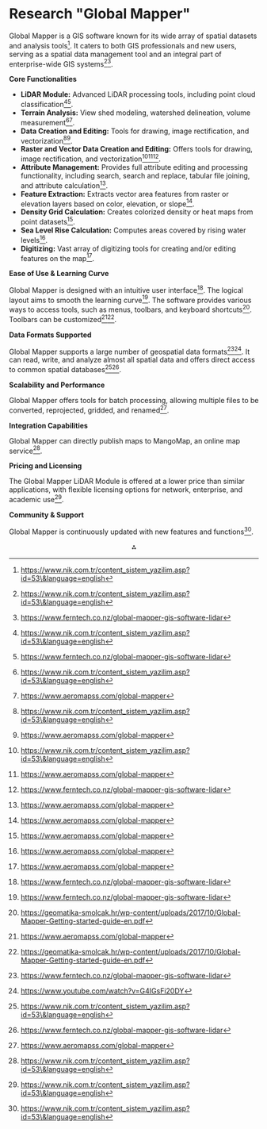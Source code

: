 # Research "Global Mapper"

Global Mapper is a GIS software known for its wide array of spatial datasets and analysis tools[^1]. It caters to both GIS professionals and new users, serving as a spatial data management tool and an integral part of enterprise-wide GIS systems[^1][^5].

**Core Functionalities**

- **LiDAR Module:** Advanced LiDAR processing tools, including point cloud classification[^1][^5].
- **Terrain Analysis:** View shed modeling, watershed delineation, volume measurement[^1][^2].
- **Data Creation and Editing:** Tools for drawing, image rectification, and vectorization[^1][^2].
- **Raster and Vector Data Creation and Editing:** Offers tools for drawing, image rectification, and vectorization[^1][^2][^5].
- **Attribute Management:** Provides full attribute editing and processing functionality, including search, search and replace, tabular file joining, and attribute calculation[^2].
- **Feature Extraction:** Extracts vector area features from raster or elevation layers based on color, elevation, or slope[^2].
- **Density Grid Calculation:** Creates colorized density or heat maps from point datasets[^2].
- **Sea Level Rise Calculation:** Computes areas covered by rising water levels[^2].
- **Digitizing:** Vast array of digitizing tools for creating and/or editing features on the map[^2].

**Ease of Use \& Learning Curve**

Global Mapper is designed with an intuitive user interface[^5]. The logical layout aims to smooth the learning curve[^5]. The software provides various ways to access tools, such as menus, toolbars, and keyboard shortcuts[^4]. Toolbars can be customized[^2][^4].

**Data Formats Supported**

Global Mapper supports a large number of geospatial data formats[^5][^6]. It can read, write, and analyze almost all spatial data and offers direct access to common spatial databases[^1][^5].

**Scalability and Performance**

Global Mapper offers tools for batch processing, allowing multiple files to be converted, reprojected, gridded, and renamed[^2].

**Integration Capabilities**

Global Mapper can directly publish maps to MangoMap, an online map service[^1].

**Pricing and Licensing**

The Global Mapper LiDAR Module is offered at a lower price than similar applications, with flexible licensing options for network, enterprise, and academic use[^1].

**Community \& Support**

Global Mapper is continuously updated with new features and functions[^1].

<div style="text-align: center">⁂</div>

[^1]: https://www.nik.com.tr/content_sistem_yazilim.asp?id=53\&language=english
[^2]: https://www.aeromapss.com/global-mapper
[^3]: https://www.bluemarblegeo.com/blog/insight-and-learning-engine-leads-expansion-of-analysis-tools-in-global-mapper-pro-v26/
[^4]: https://geomatika-smolcak.hr/wp-content/uploads/2017/10/Global-Mapper-Getting-started-guide-en.pdf
[^5]: https://www.ferntech.co.nz/global-mapper-gis-software-lidar
[^6]: https://www.youtube.com/watch?v=G4IGsFi20DY
[^7]: https://www.bluemarblegeo.com/blog/improved-ease-of-use-editing-and-data-support-in-global-mapper-v26-0/
[^8]: https://altigator.com/en/global-mapper-professional-gis-for-everyone/
[^9]: https://www.bluemarblegeo.com/docs/guides/global-mapper-23-getting-started-guide-en.pdf
[^10]: https://www.osmre.gov/programs/technical-innovation-and-professional-services/services/global-mapper
[^11]: https://www.youtube.com/watch?v=r-kB8M8OkBw
[^12]: https://www.bluemarblegeo.com/knowledgebase/global-mapper-25/GlobalMapper.htm
[^13]: https://www.bluemarblegeo.com/docs/guides/global-mapper-21-getting-started-guide-en.pdf
[^14]: https://www.youtube.com/watch?v=Jy1ysND4F_w
[^15]: https://flypix.ai/blog/mapper-alternatives/
[^16]: https://www.youtube.com/watch?v=42jfDwYAplI
[^17]: https://www.youtube.com/watch?v=y-g9zv8Ycw8
[^18]: https://www.globalmapperforum.com/discussion/14113/multi-core-support-in-scripting
[^19]: https://en.wikipedia.org/wiki/Global_Mapper
[^20]: https://www.ghostysky.com/product/global-mapper-pro-sdk-copy/
[^21]: https://www.youtube.com/watch?v=qfvPSNUhSBU
[^22]: https://www.globalmapperforum.com/categories/features-discussion/p2
[^23]: https://www.youtube.com/watch?v=9kMdb-4IjGk
[^24]: https://www.g2.com/products/global-mapper/reviews?qs=pros-and-cons
[^25]: https://www.gpslands.com.my/index.php/software/global-mapper-detail
[^26]: https://www.youtube.com/watch?v=UXkEXVLXV6c
[^27]: https://www.bluemarblegeo.com/global-mapper/
[^28]: https://rpls.com/forums/software-cad-mapping/carlson-gis-vs-global-mapper/
[^29]: https://www.youtube.com/watch?v=pTQajQs1GQs
[^30]: https://www.einpresswire.com/article/744245617/global-mapper-v26-0-debuts-deep-learning-image-analysis-in-the-global-mapper-insight-and-learning-engine-beta
[^31]: https://portal.opentopography.org/tools/viewTool?toolId=589
[^32]: https://www.capterra.com/p/235583/Global-Mapper/
[^33]: https://www.unmannedsystemstechnology.com/video/learning-the-user-interface-updates-in-global-mapper-v25/
[^34]: https://www.youtube.com/playlist?list=PL-HMFuJMarh9JyLDhOfy41J0brkR3DkN_
[^35]: https://www.absurveyingph.net/general-9
[^36]: https://www.globalmapper.com/updatev22.html
[^37]: https://www.bluemarblegeo.com/knowledgebase/global-mapper-24/Configure_Raster.htm
[^38]: https://www.globalmapperforum.com/discussions/tagged/file-formats/p1
[^39]: https://www.globalmapper.it/helpv11/Help_About.html
[^40]: https://www.forestpal.com/global_mapper.html
[^41]: https://www.youtube.com/watch?v=apNhbM5psvU
[^42]: https://www.youtube.com/watch?v=Z0Z13j5YG-4
[^43]: https://www.bluemarblegeo.com/knowledgebase/global-mapper-24/modify/Rotating_and_Scaling_Features.htm
[^44]: https://www.youtube.com/watch?v=afw8VkrTE7A
[^45]: https://uu.diva-portal.org/smash/get/diva2:1216359/FULLTEXT01.pdf
[^46]: https://sourceforge.net/software/product/Global-Mapper/
[^47]: https://www.unmannedsystemstechnology.com/2024/02/top-new-features-in-global-mapper-v25-1-standard/
[^48]: https://www.bluemarblegeo.com/global-mapper-pro/
[^49]: http://www.globalmapper.it/helpv11/GlobalMapperHelp.pdf
[^50]: https://www.linkedin.com/pulse/global-mapper-version-17-processing-data-speed-light-patrick
[^51]: https://www.youtube.com/watch?v=2kLAEtExNFk
[^52]: https://www.unmannedsystemstechnology.com/2024/03/top-new-features-in-global-mapper-v25-1-pro/
[^53]: https://ijrpr.com/uploads/V4ISSUE6/IJRPR14460.pdf
[^54]: https://gogeomatics.ca/what-is-global-mapper-pro/
[^55]: https://www.researchgate.net/publication/361645934_MAPPER_Managing_Application_Performance_via_Parallel_Efficiency_Regulation
[^56]: https://www.bluemarblegeo.com/knowledgebase/global-mapper-25/General_Information.htm
[^57]: https://www.ghostysky.com/product/global-mapper-standard-sdk/
[^58]: https://www.bluemarblegeo.com/global-mapper-sdk/
[^59]: https://www.geoilenergy.com/geoilenergy-page/public/en/software/geosoluciones/global-mapper
[^60]: https://www.youtube.com/watch?v=mPBFtSzXAkI
[^61]: https://help.nearmap.com/kb/articles/80-global-mapper
[^62]: https://www.globalmapperforum.com
[^63]: https://www.oceansciencetechnology.com/company/blue-marble-geographics/global-mapper-pro/
[^64]: https://www.environmental-expert.com/software/global-mapper-pro-version-240-software-development-kit-sdk-968448
[^65]: https://flypix.ai/blog/mapper-alternatives/
[^66]: https://spatialdistillery.com/globalmapper
[^67]: https://www.aeromapss.com/global-mapper
[^68]: https://www.g2.com/products/global-mapper/pricing
[^69]: https://topodrone.com/product/software/221/1259/
[^70]: https://www.selectindia.com/Product/ProductInfo.aspx?Id=GOMA1MG10001
[^71]: https://topodrone.com/product/software/221/filter/brand-is-blue_marble_geographics/apply/
[^72]: https://www.instagram.com/bluemarblegeo/p/CWTPpiSNuks/
[^73]: https://www.bluemarblegeo.com/knowledgebase/global-mapper-24/Global_Mapper_Forums.htm
[^74]: https://www.fsdeveloper.com/forum/threads/help-with-global-mapper-and-scenery-use.439100/
[^75]: https://www.bluemarblegeo.com/global-mapper-download/
[^76]: https://www.fsdeveloper.com/forum/threads/global-mapper-export-question.434552/
[^77]: https://gis.harvard.edu/global-mapper
[^78]: https://www.reddit.com/r/Surveying/comments/1dmbm3j/help_with_global_mapper_licensing_options/
[^79]: https://forums.autodesk.com/t5/infraworks-forum/global-mapper-to-infraworks/td-p/8824818
[^80]: https://www.youtube.com/watch?v=y8aOrat1Z5c
[^81]: https://www.globalmapper.it/helpv13/Help_MenuBarAndToolBar.html
[^82]: https://www.globalmapperforum.com/discussion/4283/global-mapper-grid-gmg-file-format
[^83]: https://www.aeromapss.com/global-mapper-mobile
[^84]: https://www.bluemarblegeo.com/knowledgebase/global-mapper-26/File_Formats.htm
[^85]: https://www.globalmapperforum.com/discussion/12813/best-raster-file-format-for-fast-display
[^86]: https://www.bluemarblegeo.com/knowledgebase/global-mapper-25/Formats/FBX.htm
[^87]: https://chesapeaketech.com/wp-content/uploads/docs/SonarWiz7_UG/HTML/supported_map_formats.htm
[^88]: https://www.gim-international.com/case-study/what-s-new-in-global-mapper-pro-v25
[^89]: https://www.globalmapperforum.com/discussion/14574/what-is-the-best-way-to-assist-rendering-speed
[^90]: https://www.globalmapperforum.com/discussion/4164/new-guy-lots-of-slow-processes
[^91]: https://www.reddit.com/r/gis/comments/1e0vq7p/do_you_use_global_mapper/
[^92]: https://docs.metromap.com.au/docs/global-mapper
[^93]: https://www.bluemarblegeo.com/knowledgebase/global-mapper-24/Extensions_and_Modules.htm
[^94]: https://www.gim-international.com/case-study/top-new-features-in-global-mapper-pro-v24
[^95]: https://www.globalmapperforum.com/discussion/2044/writing-plugins
[^96]: https://mimaed.com/global-mapper/
[^97]: https://www.gpsworld.com/global-mapper-sdk-updated-for-greater-geospatial-intelligence/
[^98]: https://www.bluemarblegeo.com/purchase-global-mapper/
[^99]: https://www.globalmapperforum.com/discussion/13014/global-mapper-pricing-goals-2016-and-beyond
[^100]: https://www.globalmapperforum.com/discussion/7389/global-mapper-upgrade-from-version-11-to-13
[^101]: https://www.ferntech.co.nz/global-mapper-gis-software-lidar
[^102]: https://www.dronemappingtools.com/products/global-mapper-pro-1-year-updates
[^103]: https://www.bluemarblegeo.com/purchase-global-mapper-mobile-pro/
[^104]: https://www.globalmapperforum.com/discussion/10633/licensing-questions
[^105]: https://www.globalmapperforum.com/categories
[^106]: https://kb.unavco.org/article/global-mapper-tutorials-and-beginner-resources-827.html
[^107]: https://www.osmre.gov/programs/technical-innovation-and-professional-services/services/global-mapper
[^108]: https://www.bluemarblegeo.com/knowledgebase/global-mapper-21-1/Additional_Resources.htm?TocPath=General+Information|Additional+Resources|_____0
[^109]: https://www.globalmapperforum.com/categories/support
[^110]: https://libguides.utk.edu/gistraining/globalmapper
